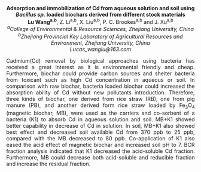 <center><strong>Adsorption and immobilization of Cd from aqueous solution and soil
using <i>Bacillus</i> <i>sp.</i> loaded biochars derived from different stock
materials</strong>

<center><strong>Lu Wang<sup>a,b</sup></strong>, Z. Li<sup>a,b</sup>, X. Liu<sup>a,b</sup>, P. C. Brookes<sup>a,b</sup> and J.
Xu<sup>a,b</sup>

<center><i><sup>a</sup>College of Environmental & Resource Sciences, Zhejiang University, China</i>

<center><i><sup>b</sup>Zhejiang Provincial Key Laboratory of Agricultural Resources and Environment, Zhejiang University, China</i>

<center><i>Lucas_wanglu@163.com</i>

<p style=text-align:justify>Cadmium(Cd) removal by biological approaches using bacteria has received
a great interest as it is environmental friendly and cheap. Furthermore,
biochar could provide carbon sources and shelter bacteria
from toxicant such as high Cd concentration in aqueous
or soil. In comparison with raw biochar, bacteria loaded biochar could
increased the absorption ability of Cd without new pollutants
introduction. Therefore, three kinds of biochar, one derived from rice
straw (RB), one from pig manure (PB), and another derived form rice
straw loaded by Fe<sub>3</sub>O<sub>4</sub> (magnetic biochar, MB), were used as the
carriers and co-sorbent of a bacteria (K1) to absorb Cd in aqueous
solution and soil. MB+K1 showed better capability in decrease of Cd in
solution. In soil, MB+K1 also showed best effect and decreased soil
available Cd from 370 ppb to 25 ppb, compared with the MB decreased to 80
ppb. Co-application of K1 also eased the acid effect of magnetic biochar
and increased soil pH to 7. BCR fraction analysis indicated that K1
decreased the acid-soluble Cd fraction. Furthermore, MB could decrease
both acid-soluble and reducible fraction and increase the residual
fraction.

